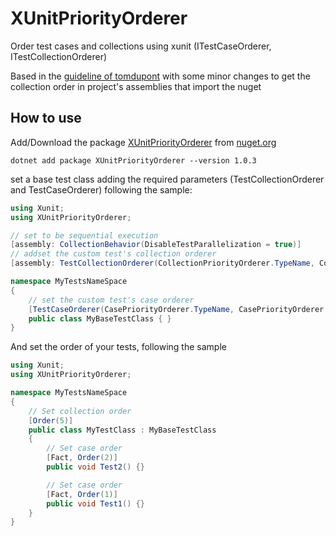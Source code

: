 # XUnitPriorityOrderer
Order test cases and collections using xunit (ITestCaseOrderer, ITestCollectionOrderer)

Based in the [guideline of tomdupont](http://www.tomdupont.net/2016/04/how-to-order-xunit-tests-and-collections.html)
with some minor changes to get the collection order in project's assemblies that import the nuget

## How to use
Add/Download the package [XUnitPriorityOrderer](https://www.nuget.org/packages/XUnitPriorityOrderer/1.0.3) from [nuget.org](https://www.nuget.org)

```dotnet add package XUnitPriorityOrderer --version 1.0.3```

set a base test class adding the required parameters (TestCollectionOrderer and TestCaseOrderer) following the sample:

```c#
using Xunit;
using XUnitPriorityOrderer;

// set to be sequential execution
[assembly: CollectionBehavior(DisableTestParallelization = true)]
// addset the custom test's collection orderer
[assembly: TestCollectionOrderer(CollectionPriorityOrderer.TypeName, CollectionPriorityOrderer.AssembyName)]

namespace MyTestsNameSpace
{
    // set the custom test's case orderer
    [TestCaseOrderer(CasePriorityOrderer.TypeName, CasePriorityOrderer.AssembyName)]
    public class MyBaseTestClass { }
}
```

And set the order of your tests, following the sample

```c#
using Xunit;
using XUnitPriorityOrderer;

namespace MyTestsNameSpace
{
    // Set collection order
    [Order(5)]
    public class MyTestClass : MyBaseTestClass
    {
        // Set case order
        [Fact, Order(2)]
        public void Test2() {}

        // Set case order
        [Fact, Order(1)]
        public void Test1() {}
    }
}
```
